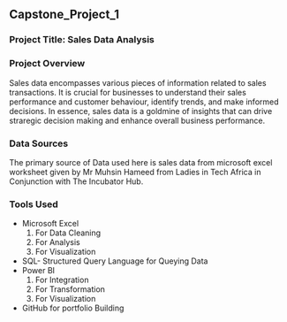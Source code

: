 ## Capstone_Project_1

### Project Title: Sales Data Analysis

### Project Overview
Sales data encompasses various pieces of information related to sales transactions. It is crucial for businesses to understand their sales performance and customer behaviour, identify trends, and make informed decisions. In essence, sales data is a goldmine of insights that can drive straregic decision making and enhance overall business performance.

### Data Sources
The primary source of Data used here is sales data from microsoft excel worksheet given by Mr Muhsin Hameed from Ladies in Tech Africa in Conjunction with The Incubator Hub.

### Tools Used
- Microsoft Excel  
  1. For Data Cleaning
  2. For Analysis
  3. For Visualization
- SQL- Structured Query Language for Queying Data
- Power BI
  1. For Integration
  2. For Transformation
  3. For Visualization
-  GitHub for portfolio Building
